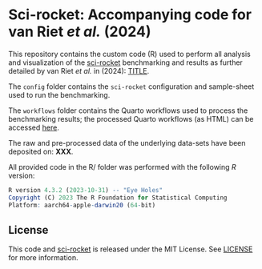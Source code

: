 # Sci-rocket: Accompanying code for van Riet *et al.* (2024)

This repository contains the custom code (R) used to perform all analysis and visualization of the [sci-rocket](https://github.com/odomlab2/sci-rocket) benchmarking and results as further detailed by van Riet *et al.* in <JOURNAL> (2024): [TITLE](https://www.google.com/).

The `config` folder contains the `sci-rocket` configuration and sample-sheet used to run the benchmarking.

The `workflows` folder contains the Quarto workflows used to process the benchmarking results; the processed Quarto workflows (as HTML) can be accessed [here](https://odomlab2.github.io/manuscript_scirocket/workflows/1.benchmarking.html).

The raw and pre-processed data of the underlying data-sets have been deposited on: **XXX**.

All provided code in the R/ folder was performed with the following *R* version:

``` r
R version 4.3.2 (2023-10-31) -- "Eye Holes"
Copyright (C) 2023 The R Foundation for Statistical Computing
Platform: aarch64-apple-darwin20 (64-bit)
```

## License

This code and [sci-rocket](https://github.com/odomlab2/sci-rocket) is released under the MIT License. See [LICENSE](LICENSE) for more information.
